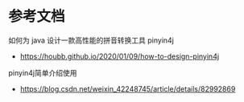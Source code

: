 # 参考文档
如何为 java 设计一款高性能的拼音转换工具 pinyin4j
- https://houbb.github.io/2020/01/09/how-to-design-pinyin4j

pinyin4j简单介绍使用
- https://blog.csdn.net/weixin_42248745/article/details/82992869

